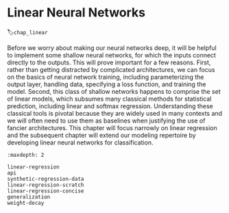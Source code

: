 # Linear Neural Networks
:label:`chap_linear`

Before we worry about making our neural networks deep,
it will be helpful to implement some shallow neural networks,
for which the inputs connect directly to the outputs.
This will prove important for a few reasons.
First, rather than getting distracted by complicated architectures,
we can focus on the basics of neural network training,
including parameterizing the output layer, handling data,
specifying a loss function, and training the model.
Second, this class of shallow networks happens
to comprise the set of linear models,
which subsumes many classical methods for statistical prediction,
including linear and softmax regression.
Understanding these classical tools is pivotal
because they are widely used in many contexts
and we will often need to use them as baselines
when justifying the use of fancier architectures.
This chapter will focus narrowly on linear regression
and the subsequent chapter will extend our modeling repertoire
by developing linear neural networks for classification.

```toc
:maxdepth: 2

linear-regression
api
synthetic-regression-data
linear-regression-scratch
linear-regression-concise
generalization
weight-decay
```


